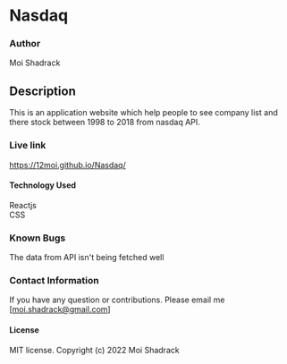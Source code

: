 # Nasdaq

### Author
Moi Shadrack

## Description
This is an application website which help people to see company list and there stock between 1998 to 2018 from nasdaq API. 

### Live link
https://12moi.github.io/Nasdaq/
#### Technology Used
Reactjs <br>
CSS


### Known Bugs
The data from API isn't being fetched well 

### Contact Information
If you have any question or contributions. Please email me [moi.shadrack@gmail.com]

#### License 
MIT license.
Copyright (c) 2022 Moi Shadrack